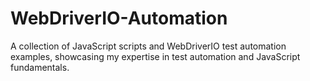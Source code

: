 # WebDriverIO-Automation
A collection of JavaScript scripts and WebDriverIO test automation examples, showcasing my expertise in test automation and JavaScript fundamentals.
